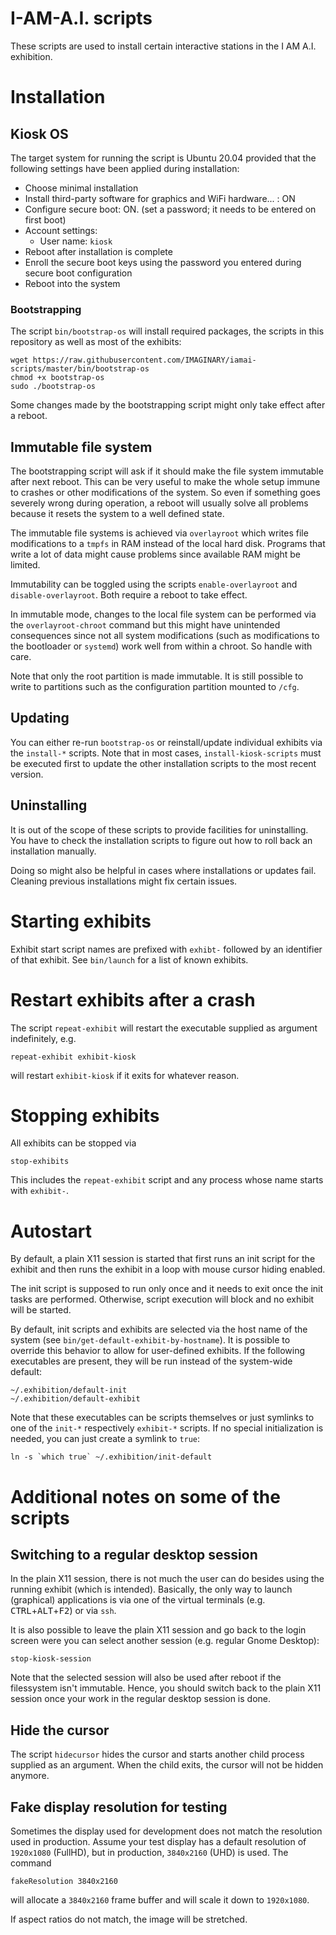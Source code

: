 # I-AM-A.I. scripts

These scripts are used to install certain interactive stations in the I AM A.I. exhibition.

# Installation

## Kiosk OS

The target system for running the script is Ubuntu 20.04 provided that the following settings have been applied during installation:

- Choose minimal installation
- Install third-party software for graphics and WiFi hardware... : ON
- Configure secure boot: ON. (set a password; it needs to be entered on first boot)
- Account settings:
    + User name: `kiosk`
- Reboot after installation is complete
- Enroll the secure boot keys using the password you entered during secure boot configuration
- Reboot into the system

### Bootstrapping

The script `bin/bootstrap-os` will install required packages, the scripts in this repository as
well as most of the exhibits:

```
wget https://raw.githubusercontent.com/IMAGINARY/iamai-scripts/master/bin/bootstrap-os
chmod +x bootstrap-os
sudo ./bootstrap-os
```

Some changes made by the bootstrapping script might only take effect after a reboot.

## Immutable file system

The bootstrapping script will ask if it should make the file system immutable after next reboot. This can be very useful to make the whole setup immune to crashes or other modifications of the system. So even if something goes severely wrong during operation, a reboot will usually solve all problems because it resets the system to a well defined state.

The immutable file systems is achieved via `overlayroot` which writes file modifications to a `tmpfs` in RAM instead of the local hard disk. Programs that write a lot of data might cause problems since available RAM might be limited.

Immutability can be toggled using the scripts `enable-overlayroot` and `disable-overlayroot`. Both require a reboot to take effect.

In immutable mode, changes to the local file system can be performed via the `overlayroot-chroot` command but this might have unintended consequences since not all system modifications (such as modifications to the bootloader or `systemd`) work well from within a chroot. So handle with care.

Note that only the root partition is made immutable. It is still possible to write to partitions such as the configuration partition mounted to `/cfg`. 

## Updating

You can either re-run `bootstrap-os` or reinstall/update individual exhibits via the
`install-*` scripts. Note that in most cases, `install-kiosk-scripts` must be executed first
to update the other installation scripts to the most recent version.

## Uninstalling

It is out of the scope of these scripts to provide facilities for uninstalling.
You have to check the installation scripts to figure out how to roll back an installation manually.

Doing so might also be helpful in cases where installations or updates fail. Cleaning previous installations might fix certain issues.

# Starting exhibits
Exhibit start script names are prefixed with `exhibt-` followed by an identifier of that exhibit. See `bin/launch` for a list of known exhibits.

# Restart exhibits after a crash
The script `repeat-exhibit` will restart the executable supplied as argument indefinitely, e.g.
```
repeat-exhibit exhibit-kiosk
```
will restart `exhibit-kiosk` if it exits for whatever reason.

# Stopping exhibits
All exhibits can be stopped via
```
stop-exhibits
```
This includes the `repeat-exhibit` script and any process whose name starts with `exhibit-`.

# Autostart

By default, a plain X11 session is started that first runs an init script for the exhibit and then runs the exhibit in a loop with mouse cursor hiding enabled.

The init script is supposed to run only once and it needs to exit once the init tasks are performed. Otherwise, script execution will block and no exhibit will be started.

By default, init scripts and exhibits are selected via the host name of the system (see `bin/get-default-exhibit-by-hostname`).
It is possible to override this behavior to allow for user-defined exhibits. If the following executables are present, they will be run instead of the system-wide default:
```
~/.exhibition/default-init
~/.exhibition/default-exhibit
```
Note that these executables can be scripts themselves or just symlinks to one of the `init-*` respectively `exhibit-*` scripts. If no special initialization is needed, you can just create a symlink to `true`:
```
ln -s `which true` ~/.exhibition/init-default
```

# Additional notes on some of the scripts

## Switching to a regular desktop session

In the plain X11 session, there is not much the user can do besides using the running exhibit (which is intended). Basically, the only way to launch (graphical) applications is via one of the virtual terminals (e.g. <kbd>CTRL</kbd>+<kbd>ALT</kbd>+<kbd>F2</kbd>) or via `ssh`.

It is also possible to leave the plain X11 session and go back to the login screen were you can select another session (e.g. regular Gnome Desktop):
```
stop-kiosk-session
```
Note that the selected session will also be used after reboot if the filessystem isn't immutable. Hence, you should switch back to the plain X11 session once your work in the regular desktop session is done.

## Hide the cursor
The script `hidecursor` hides the cursor and starts another child process supplied as an argument.
When the child exits, the cursor will not be hidden anymore.

## Fake display resolution for testing
Sometimes the display used for development does not match the resolution used in production.
Assume your test display has a default resolution of `1920x1080` (FullHD), but in production, `3840x2160` (UHD) is used.
The command
```
fakeResolution 3840x2160
```
will allocate a `3840x2160` frame buffer and will scale it down to `1920x1080`.

If aspect ratios do not match, the image will be stretched.
